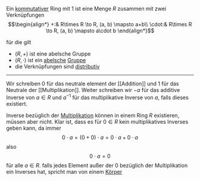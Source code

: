 Ein [kommutativer](Kommutativgesetz.md) Ring mit $1$ ist eine Menge $R$ zusammen mit zwei Verknüpfungen
$$\begin{align*}
+:& R\times R \to R, (a, b) \mapsto a+b\\
\cdot:& R\times R \to R, (a, b) \mapsto a\cdot b
\end{align*}$$

für die gilt
- $(R, +)$ ist eine abelsche Gruppe
- $(R, \cdot)$ ist ein [abelsche](Gruppe.md#Abelsch) [Gruppe](Gruppe.md)
- die Verknüpfungen sind [distributiv](Distributivgesetz.md)

---

Wir schreiben $0$ für das neutrale element  der [[Addition]] und $1$ für das Neutrale der [[Multiplikation]]. Weiter schreiben wir $-a$ für das additive Inverse von $a\in R$ und $a^{-1}$ für das multiplikative Inverse von $a$, falls dieses existiert.

Inverse bezüglich der [Multiplikation](Multiplikation) können in einem Ring $R$ existieren, müssen aber nicht. Klar ist, dass es für $0\in R$ kein multiplikatives Inverses geben kann, da immer
$$0\cdot a = (0+0) \cdot a = 0\cdot a + 0\cdot a$$
also
$$0\cdot a = 0$$
für alle $a\in R$. falls jedes Element außer der $0$ bezüglich der Multiplikation ein Inverses hat, spricht man von einem [Körper](Körper.md)
